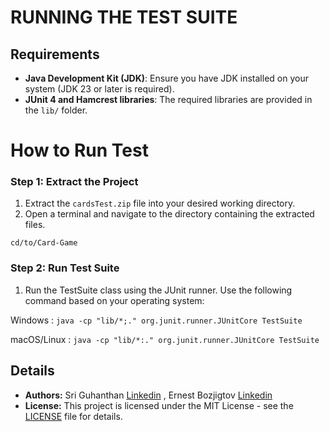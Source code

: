 # RUNNING THE TEST SUITE

## Requirements

- **Java Development Kit (JDK)**: Ensure you have JDK installed on your system (JDK 23 or later is required).
- **JUnit 4 and Hamcrest libraries**: The required libraries are provided in the `lib/` folder.

# How to Run Test

### Step 1: Extract the Project

1. Extract the `cardsTest.zip` file into your desired working directory.
2. Open a terminal and navigate to the directory containing the extracted files.

`cd/to/Card-Game`

### Step 2: Run Test Suite
1. Run the TestSuite class using the JUnit runner. Use the following command based on your operating system:


Windows :
`java -cp "lib/*;." org.junit.runner.JUnitCore TestSuite`

macOS/Linux :
`java -cp "lib/*:." org.junit.runner.JUnitCore TestSuite`

## Details

* **Authors:** Sri Guhanthan [Linkedin](https://www.linkedin.com/in/sri-guhan/) , Ernest Bozjigtov [Linkedin](https://www.linkedin.com/in/ernest-bozjigitov/)
* **License:** This project is licensed under the MIT License - see the [LICENSE](LICENSE) file for details.
